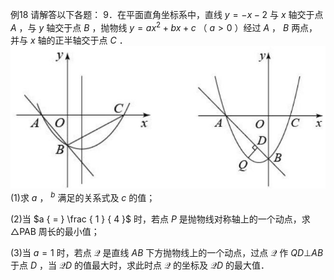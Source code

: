 例18 请解答以下各题： 9．在平面直角坐标系中，直线 $y = - x - 2$ 与 $x$ 轴交于点 $A$ ，与 $y$ 轴交于点 $B$ ，抛物线 $\scriptstyle { y = a x ^ { 2 } + b x + c }$ （ $a > 0$ ）经过 $A$ ， $B$ 两点，并与 $x$ 轴的正半轴交于点 $C$ ．
![](<../../qs_image_DB/专题2-7_二次函数中的最值问题（解析版）/28989aecdb6bde10df64d35e6358c5427526e6f2af6a63a3f39f0bcd934ffbd6.jpg>)
(1)求 $a$ ， $^ { b }$ 满足的关系式及 $c$ 的值；

(2)当 $a { = } \frac { 1 } { 4 }$ 时，若点 $P$ 是抛物线对称轴上的一个动点，求△PAB 周长的最小值；

(3)当 $a = 1$ 时，若点 $\mathcal { Q }$ 是直线 $A B$ 下方抛物线上的一个动点，过点 $\mathcal { Q }$ 作 $Q D \bot A B$ 于点 $D$ ，当 $\mathcal { Q } D$ 的值最大时，求此时点 $\mathcal { Q }$ 的坐标及 $\mathcal { Q } D$ 的最大值．
